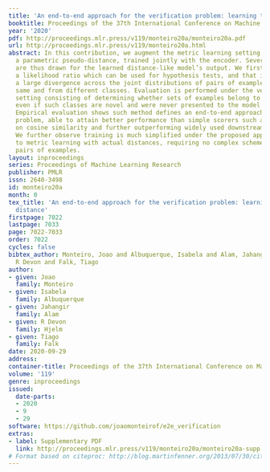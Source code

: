 ```yaml
---
title: 'An end-to-end approach for the verification problem: learning the right distance'
booktitle: Proceedings of the 37th International Conference on Machine Learning
year: '2020'
pdf: http://proceedings.mlr.press/v119/monteiro20a/monteiro20a.pdf
url: http://proceedings.mlr.press/v119/monteiro20a.html
abstract: In this contribution, we augment the metric learning setting by introducing
  a parametric pseudo-distance, trained jointly with the encoder. Several interpretations
  are thus drawn for the learned distance-like model’s output. We first show it approximates
  a likelihood ratio which can be used for hypothesis tests, and that it further induces
  a large divergence across the joint distributions of pairs of examples from the
  same and from different classes. Evaluation is performed under the verification
  setting consisting of determining whether sets of examples belong to the same class,
  even if such classes are novel and were never presented to the model during training.
  Empirical evaluation shows such method defines an end-to-end approach for the verification
  problem, able to attain better performance than simple scorers such as those based
  on cosine similarity and further outperforming widely used downstream classifiers.
  We further observe training is much simplified under the proposed approach compared
  to metric learning with actual distances, requiring no complex scheme to harvest
  pairs of examples.
layout: inproceedings
series: Proceedings of Machine Learning Research
publisher: PMLR
issn: 2640-3498
id: monteiro20a
month: 0
tex_title: 'An end-to-end approach for the verification problem: learning the right
  distance'
firstpage: 7022
lastpage: 7033
page: 7022-7033
order: 7022
cycles: false
bibtex_author: Monteiro, Joao and Albuquerque, Isabela and Alam, Jahangir and Hjelm,
  R Devon and Falk, Tiago
author:
- given: Joao
  family: Monteiro
- given: Isabela
  family: Albuquerque
- given: Jahangir
  family: Alam
- given: R Devon
  family: Hjelm
- given: Tiago
  family: Falk
date: 2020-09-29
address: 
container-title: Proceedings of the 37th International Conference on Machine Learning
volume: '119'
genre: inproceedings
issued:
  date-parts:
  - 2020
  - 9
  - 29
software: https://github.com/joaomonteirof/e2e_verification
extras:
- label: Supplementary PDF
  link: http://proceedings.mlr.press/v119/monteiro20a/monteiro20a-supp.pdf
# Format based on citeproc: http://blog.martinfenner.org/2013/07/30/citeproc-yaml-for-bibliographies/
---
```

